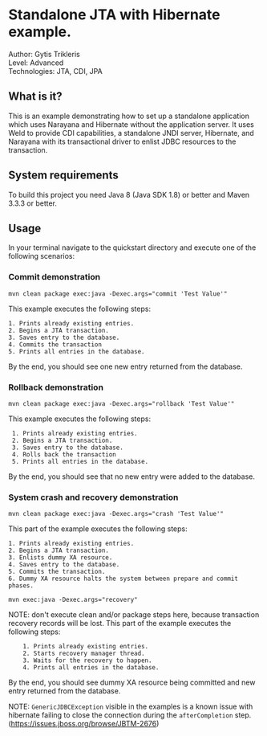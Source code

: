 Standalone JTA with Hibernate example.
===

Author: Gytis Trikleris<br/>
Level: Advanced<br/>
Technologies: JTA, CDI, JPA

What is it?
---

This is an example demonstrating how to set up a standalone application which uses Narayana and Hibernate without the application server. It uses Weld to provide CDI capabilities, a standalone JNDI server, Hibernate, and Narayana with its transactional driver to enlist JDBC resources to the transaction.


System requirements
---

To build this project you need Java 8 (Java SDK 1.8) or better and Maven 3.3.3 or better.


Usage
---

In your terminal navigate to the quickstart directory and execute one of the following scenarios:

### Commit demonstration

```
mvn clean package exec:java -Dexec.args="commit 'Test Value'"
```

This example executes the following steps:

    1. Prints already existing entries.
    2. Begins a JTA transaction.
    3. Saves entry to the database.
    4. Commits the transaction
    5. Prints all entries in the database.

By the end, you should see one new entry returned from the database.

### Rollback demonstration

```
mvn clean package exec:java -Dexec.args="rollback 'Test Value'"
```

 This example executes the following steps:

     1. Prints already existing entries.
     2. Begins a JTA transaction.
     3. Saves entry to the database.
     4. Rolls back the transaction
     5. Prints all entries in the database.

 By the end, you should see that no new entry were added to the database.

### System crash and recovery demonstration

```
mvn clean package exec:java -Dexec.args="crash 'Test Value'"
```

This part of the example executes the following steps:

    1. Prints already existing entries.
    2. Begins a JTA transaction.
    3. Enlists dummy XA resource.
    4. Saves entry to the database.
    5. Commits the transaction.
    6. Dummy XA resource halts the system between prepare and commit phases.

```
mvn exec:java -Dexec.args="recovery"
```

NOTE: don't execute clean and/or package steps here, because transaction recovery records will be lost.
This part of the example executes the following steps:

        1. Prints already existing entries.
        2. Starts recovery manager thread.
        3. Waits for the recovery to happen.
        4. Prints all entries in the database.

By the end, you should see dummy XA resource being committed and new entry returned from the database.


NOTE: `GenericJDBCException` visible in the examples is a known issue with hibernate failing to close the connection during the `afterCompletion` step. (https://issues.jboss.org/browse/JBTM-2676)
